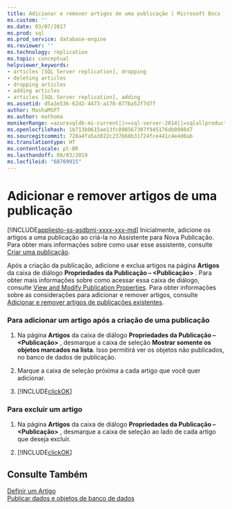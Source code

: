 ```yaml
---
title: Adicionar e remover artigos de uma publicação | Microsoft Docs
ms.custom: ''
ms.date: 03/07/2017
ms.prod: sql
ms.prod_service: database-engine
ms.reviewer: ''
ms.technology: replication
ms.topic: conceptual
helpviewer_keywords:
- articles [SQL Server replication], dropping
- deleting articles
- dropping articles
- adding articles
- articles [SQL Server replication], adding
ms.assetid: d5a3e536-62d2-4473-a178-877ba52f7d7f
author: MashaMSFT
ms.author: mathoma
monikerRange: =azuresqldb-mi-current||>=sql-server-2014||=sqlallproducts-allversions
ms.openlocfilehash: 1b713b0615ae13fc898567307f945176db8908d7
ms.sourcegitcommit: 728a4fa5a3022c237b68b31724fce441c4e4d0ab
ms.translationtype: HT
ms.contentlocale: pt-BR
ms.lasthandoff: 08/03/2019
ms.locfileid: "68769915"
---
```

# <a name="add-articles-to-and-drop-articles-from-a-publication"></a>Adicionar e remover artigos de uma publicação
[!INCLUDE[appliesto-ss-asdbmi-xxxx-xxx-md](../../../includes/appliesto-ss-asdbmi-xxxx-xxx-md.md)]
  Inicialmente, adicione os artigos a uma publicação ao criá-la no Assistente para Nova Publicação. Para obter mais informações sobre como usar esse assistente, consulte [Criar uma publicação](../../../relational-databases/replication/publish/create-a-publication.md).  
  
 Após a criação da publicação, adicione e exclua artigos na página **Artigos** da caixa de diálogo **Propriedades da Publicação – \<Publicação>** . Para obter mais informações sobre como acessar essa caixa de diálogo, consulte [View and Modify Publication Properties](../../../relational-databases/replication/publish/view-and-modify-publication-properties.md). Para obter informações sobre as considerações para adicionar e remover artigos, consulte [Adicionar e remover artigos de publicações existentes](../../../relational-databases/replication/publish/add-articles-to-and-drop-articles-from-existing-publications.md).  
  
### <a name="to-add-an-article-after-a-publication-is-created"></a>Para adicionar um artigo após a criação de uma publicação  
  
1.  Na página **Artigos** da caixa de diálogo **Propriedades da Publicação – \<Publicação>** , desmarque a caixa de seleção **Mostrar somente os objetos marcados na lista**. Isso permitirá ver os objetos não publicados, no banco de dados de publicação.  
  
2.  Marque a caixa de seleção próxima a cada artigo que você quer adicionar.  
  
3.  [!INCLUDE[clickOK](../../../includes/clickok-md.md)]  
  
### <a name="to-delete-an-article"></a>Para excluir um artigo  
  
1.  Na página **Artigos** da caixa de diálogo **Propriedades da Publicação – \<Publicação>** , desmarque a caixa de seleção ao lado de cada artigo que deseja excluir.  
  
2.  [!INCLUDE[clickOK](../../../includes/clickok-md.md)]  
  
## <a name="see-also"></a>Consulte Também  
 [Definir um Artigo](../../../relational-databases/replication/publish/define-an-article.md)   
 [Publicar dados e objetos de banco de dados](../../../relational-databases/replication/publish/publish-data-and-database-objects.md)  
  
  
